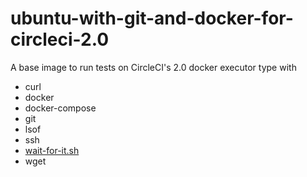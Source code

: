 # ubuntu-with-git-and-docker-for-circleci-2.0

A base image to run tests on CircleCI's 2.0 docker executor type with

- curl
- docker
- docker-compose
- git
- lsof
- ssh
- [wait-for-it.sh](https://github.com/vishnubob/wait-for-it/)
- wget
